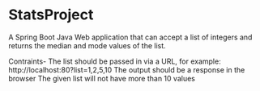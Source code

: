 # StatsProject

A Spring Boot Java Web application that can accept a list of integers and returns the median and mode values of the list.

Contraints-
The list should be passed in via a URL, for example: http://localhost:80?list=1,2,5,10
The output should be a response in the browser
The given list will not have more than 10 values
